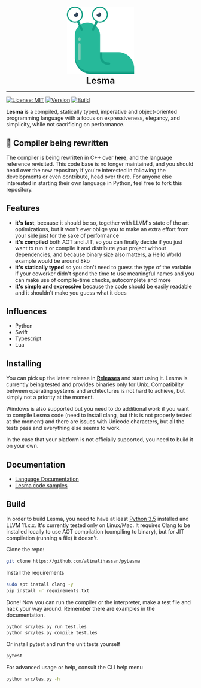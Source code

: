 <p align="center">
<img src="docs/img/logo.svg" height="180px" style="height: 180px" alt="Lesma Programming Language" title="Lesma Programming Language">
<br><b style="font-size: 24px;">Lesma</b>
</p>

___
[![License: MIT](https://img.shields.io/badge/License-MIT-brightgreen.svg)](https://opensource.org/licenses/MIT)
[![Version](https://img.shields.io/badge/version-0.4.1-brightgreen.svg)](https://github.com/alinalihassan/pyLesma/blob/master/LICENSE.md)
[![Build](https://img.shields.io/github/workflow/status/alinalihassan/pyLesma/Build%20and%20Test)](https://github.com/alinalihassan/pyLesma/actions/workflows/build.yaml)

**Lesma** is a compiled, statically typed, imperative and object-oriented programming language with a focus on expressiveness, elegancy, and simplicity, while not sacrificing on performance.

## 🚧 Compiler being rewritten

The compiler is being rewritten in C++ over [**here**](https://github.com/alinalihassan/Lesma), and the language reference revisited. This code base is no longer maintained, and you should head over the new repository if you're interested in following the developments or even contribute, head over there. For anyone else interested in starting their own language in Python, feel free to fork this repository.

## Features
- **it's fast**, because it should be so, together with LLVM's state of the art optimizations, but it won't ever oblige you to make an extra effort from your side just for the sake of performance
- **it's compiled** both AOT and JIT, so you can finally decide if you just want to run it or compile it and distribute your project without dependencies, and because binary size also matters, a Hello World example would be around 8kb
- **it's statically typed** so you don't need to guess the type of the variable if your coworker didn't spend the time to use meaningful names and you can make use of compile-time checks, autocomplete and more
- **it's simple and expressive** because the code should be easily readable and it shouldn't make you guess what it does

## Influences
- Python
- Swift
- Typescript
- Lua

## Installing
You can pick up the latest release in [**Releases**](https://github.com/alinalihassan/pyLesma/releases) and start using it. Lesma is currently being tested and provides binaries only for Unix. Compatibility between operating systems and architectures is not hard to achieve, but simply not a priority at the moment. 

Windows is also supported but you need to do additional work if you want to compile Lesma code (need to install clang, but this is not properly tested at the moment) and there are issues with Unicode characters, but all the tests pass and everything else seems to work.

In the case that your platform is not officially supported, you need to build it on your own.

## Documentation

- [Language Documentation](https://alinalihassan.github.io/pyLesma)
- [Lesma code samples](https://alinalihassan.github.io/pyLesma/examples/)

## Build

In order to build Lesma, you need to have at least [Python 3.5](https://www.python.org/) installed and LLVM 11.x.x. It's currently tested only on Linux/Mac. It requires Clang to be installed locally to use AOT compilation (compiling to binary), but for JIT compilation (running a file) it doesn't.

Clone the repo:
```bash
git clone https://github.com/alinalihassan/pyLesma
```

Install the requirements
```bash
sudo apt install clang -y
pip install -r requirements.txt
```

Done! Now you can run the compiler or the interpreter, make a test file and hack your way around. Remember there are examples in the documentation.
```bash
python src/les.py run test.les
python src/les.py compile test.les
```

Or install pytest and run the unit tests yourself
```bash
pytest
```

For advanced usage or help, consult the CLI help menu
```bash
python src/les.py -h
```
